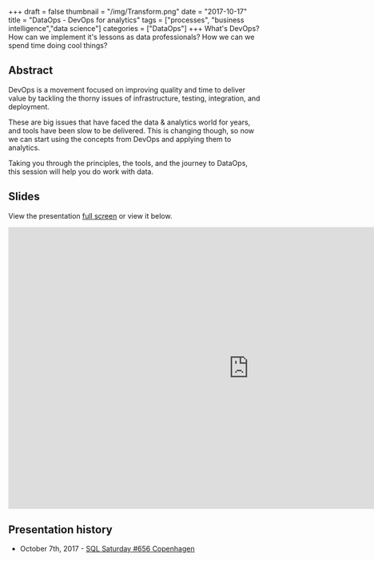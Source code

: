 +++
draft = false
thumbnail = "/img/Transform.png"
date = "2017-10-17"
title = "DataOps - DevOps for analytics"
tags = ["processes", "business intelligence","data science"]
categories = ["DataOps"]
+++
What's DevOps? How can we implement it's lessons as data professionals? How we can we spend time doing cool things?

## Abstract
DevOps is a movement focused on improving quality and time to deliver value by tackling the thorny issues of infrastructure, testing, integration, and deployment.

These are big issues that have faced the data & analytics world for years, and tools have been slow to be delivered. This is changing though, so now we can start using the concepts from DevOps and applying them to analytics.

Taking you through the principles, the tools, and the journey to DataOps, this session will help you do work with data.


## Slides
View the presentation [full screen](https://1drv.ms/p/s!AiZm2P6YHtSfkwOy25OkIhwVtVGw) or view it below. 

<iframe src='https://onedrive.live.com/embed?cid=9FD41E98FED86626&resid=9FD41E98FED86626%212435&authkey=ABYOCMGDhYVBufA&em=2&wdAr=1.7777777777777777' width='962px' height='565px' frameborder='0'>This is an embedded <a target='_blank' href='https://office.com'>Microsoft Office</a> presentation, powered by <a target='_blank' href='https://office.com/webapps'>Office Online</a>.</iframe>


## Presentation history
- October 7th, 2017 - [SQL Saturday #656 Copenhagen](http://www.sqlsaturday.com/656/EventHome.aspx)
